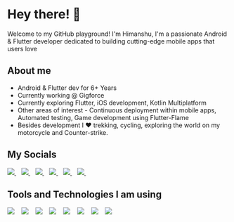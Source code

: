 # Hey there! 👋
Welcome to my GitHub playground! I'm Himanshu, I'm a passionate Android & Flutter developer dedicated to building cutting-edge mobile apps that users love

## About me
- Android & Flutter dev for 6+ Years
- Currently working @ Gigforce
- Currently exploring Flutter, iOS development, Kotlin Multiplatform
- Other areas of interest - Continuous deployment within mobile apps, Automated testing, Game development using Flutter-Flame
- Besides development I ❤ trekking, cycling, exploring the world on my motorcycle and Counter-strike.

## My Socials


<p align="start">
  <a href="https://himanshu-khati.netlify.app/">
    <img src="https://img.shields.io/badge/Website-himanshu--khati.netlify.app-e74c3c?style=for-the-badge&logo=Hexo&logoColor=white" />
  </a>&nbsp;&nbsp;
 <a href="https://twitter.com/HimKhati">
    <img src="https://img.shields.io/badge/Twitter-1D9BF0?style=for-the-badge&logo=twitter&logoColor=white" />
  </a>&nbsp;&nbsp;
 <a href="https://www.linkedin.com/in/him-khati/">
    <img src="https://img.shields.io/badge/linkedin-0A66C2.svg?&style=for-the-badge&logo=linkedin&logoColor=white" />
  </a>&nbsp;&nbsp;
 <a href="https://stackoverflow.com/users/8224232/m3g4tr0n">
    <img src="https://img.shields.io/badge/StackOverflow-F58025?&style=for-the-badge&logo=Stackoverflow&logoColor=white" />
  </a>&nbsp;&nbsp;
 <a href="https://www.instagram.com/him.khati/">
    <img src="https://img.shields.io/badge/Instagram-E4405F?&style=for-the-badge&logo=Instagram&logoColor=white" />
  </a>&nbsp;&nbsp;
 <a href="mailto:him.khati@gmail.com">
    <img src="https://img.shields.io/badge/Email-him.khati@gmail.com-EA4335?&style=for-the-badge&logo=Gmail&logoColor=white" />
  </a>&nbsp;&nbsp;

 ## Tools and Technologies I am using

<p align="start">
 <a>
    <img src="https://img.shields.io/badge/Android-3DDC84?style=for-the-badge&logo=android&logoColor=white" />
  </a>&nbsp;&nbsp;
  <a>
    <img src="https://img.shields.io/badge/Kotlin-7F52FF?style=for-the-badge&logo=kotlin&logoColor=white" />
  </a>&nbsp;&nbsp;
  <a>
    <img src="https://img.shields.io/badge/Flutter-02569B?style=for-the-badge&logo=flutter&logoColor=white" />
  </a>&nbsp;&nbsp;
  <a>
    <img src="https://img.shields.io/badge/Dart-0175C2?style=for-the-badge&logo=dart&logoColor=white" />
  </a>&nbsp;&nbsp;
 <a>
    <img src="https://img.shields.io/badge/Firebase-FFCA28?style=for-the-badge&logo=firebase&logoColor=white" />
  </a>&nbsp;&nbsp;
 <a>
  <img src="https://img.shields.io/badge/Java-5382A1?style=for-the-badge&logo=Java&logoColor=white" />
  </a>&nbsp;&nbsp;  
 <a>
    <img src="https://img.shields.io/badge/Javascript-F7DF1E?style=for-the-badge&logo=javascript&logoColor=white" />
  </a>&nbsp;&nbsp;
   <a>
    <img src="https://img.shields.io/badge/Android%20Studio-3DDC84?style=for-the-badge&logo=android&logoColor=white" />
  </a>&nbsp;&nbsp;
   
 </p>
